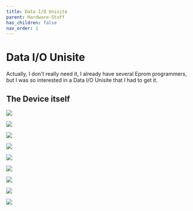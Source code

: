 ```yaml
---
title: Data I/O Unisite
parent: Hardware-Stuff
has_children: false
nav_order: 1
---
```


# Data I/O Unisite 

Actually, I don't really need it, I already have several Eprom programmers, but I was so interested in a Data I/O Unisite that I had to get it. 

## The Device itself

![](https://raw.githubusercontent.com/b4n4n377/docs/main/img/IMG_20240404_234322_702.jpg)

![](https://raw.githubusercontent.com/b4n4n377/docs/main/img/IMG_20240404_233720_044.jpg)

![](https://raw.githubusercontent.com/b4n4n377/docs/main/img/IMG_20240404_233528_857.jpg)

![](https://raw.githubusercontent.com/b4n4n377/docs/main/img/IMG_20240404_230408_602.jpg)

![](https://raw.githubusercontent.com/b4n4n377/docs/main/img/IMG_20240404_225052_028.jpg)



![](https://raw.githubusercontent.com/b4n4n377/docs/main/img/IMG_20240428_214411_114.jpg)

![](https://raw.githubusercontent.com/b4n4n377/docs/main/img/IMG_20240428_214426_295.jpg)

![](https://raw.githubusercontent.com/b4n4n377/docs/main/img/IMG_20240428_214457_628.jpg)

![](https://raw.githubusercontent.com/b4n4n377/docs/main/img/IMG_20240428_214508_885.jpg)
